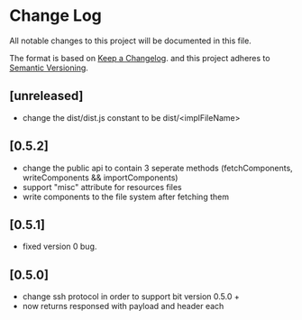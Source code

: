 # Change Log

All notable changes to this project will be documented in this file.

The format is based on [Keep a Changelog](http://keepachangelog.com/).
and this project adheres to [Semantic Versioning](http://semver.org/).

## [unreleased]

- change the dist/dist.js constant to be dist/\<implFileName>

## [0.5.2]

- change the public api to contain 3 seperate methods (fetchComponents, writeComponents && importComponents)
- support "misc" attribute for resources files
- write components to the file system after fetching them

## [0.5.1]

- fixed version 0 bug.

## [0.5.0]

- change ssh protocol in order to support bit version 0.5.0 +
- now returns responsed with payload and header each
